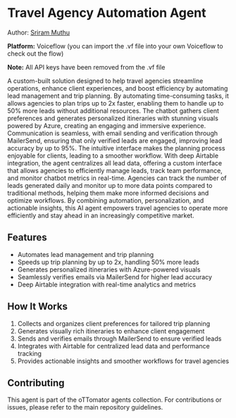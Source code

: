# Travel Agency Automation Agent

Author: [Sriram Muthu](https://bookedwithai.com)

**Platform:** Voiceflow (you can import the .vf file into your own Voiceflow to check out the flow)

**Note:** All API keys have been removed from the .vf file

A custom-built solution designed to help travel agencies streamline operations, enhance client experiences, and boost efficiency by automating lead management and trip planning. By automating time-consuming tasks, it allows agencies to plan trips up to 2x faster, enabling them to handle up to 50% more leads without additional resources. The chatbot gathers client preferences and generates personalized itineraries with stunning visuals powered by Azure, creating an engaging and immersive experience. Communication is seamless, with email sending and verification through MailerSend, ensuring that only verified leads are engaged, improving lead accuracy by up to 95%. The intuitive interface makes the planning process enjoyable for clients, leading to a smoother workflow. With deep Airtable integration, the agent centralizes all lead data, offering a custom interface that allows agencies to efficiently manage leads, track team performance, and monitor chatbot metrics in real-time. Agencies can track the number of leads generated daily and monitor up to more data points compared to traditional methods, helping them make more informed decisions and optimize workflows. By combining automation, personalization, and actionable insights, this AI agent empowers travel agencies to operate more efficiently and stay ahead in an increasingly competitive market.

## Features

- Automates lead management and trip planning
- Speeds up trip planning by up to 2x, handling 50% more leads
- Generates personalized itineraries with Azure-powered visuals
- Seamlessly verifies emails via MailerSend for higher lead accuracy
- Deep Airtable integration with real-time analytics and metrics

## How It Works

1. Collects and organizes client preferences for tailored trip planning
2. Generates visually rich itineraries to enhance client engagement
3. Sends and verifies emails through MailerSend to ensure verified leads
4. Integrates with Airtable for centralized lead data and performance tracking
5. Provides actionable insights and smoother workflows for travel agencies

## Contributing

This agent is part of the oTTomator agents collection. For contributions or issues, please refer to the main repository guidelines.
